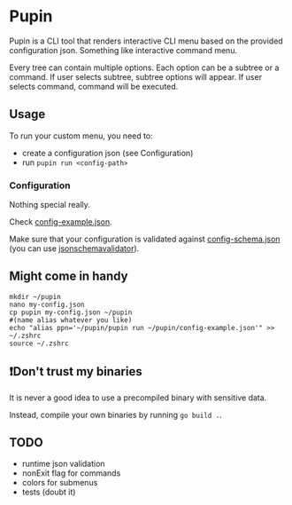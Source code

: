 # Pupin

Pupin is a CLI tool that renders interactive CLI menu based on the provided configuration json. Something like interactive command menu.

Every tree can contain multiple options. Each option can be a subtree or a command.
If user selects subtree, subtree options will appear.
If user selects command, command will be executed.

## Usage
To run your custom menu, you need to:
- create a configuration json (see Configuration)
- run `pupin run <config-path>`

### Configuration

Nothing special really. 

Check [config-example.json](https://github.com/vterzic/pupin/blob/main/config-example.json).

Make sure that your configuration is validated against [config-schema.json](https://github.com/vterzic/pupin/blob/main/config-schema.json) (you can use [jsonschemavalidator](https://www.jsonschemavalidator.net/)).

## Might come in handy
```
mkdir ~/pupin
nano my-config.json
cp pupin my-config.json ~/pupin
#(name alias whatever you like)
echo "alias ppn='~/pupin/pupin run ~/pupin/config-example.json'" >> ~/.zshrc
source ~/.zshrc
```

## ❗️Don't trust my binaries
It is never a good idea to use a precompiled binary with sensitive data.

Instead, compile your own binaries by running `go build .`.

## TODO
- runtime json validation
- nonExit flag for commands
- colors for submenus
- tests (doubt it)

